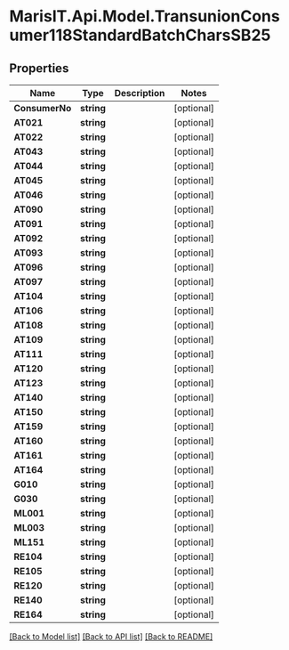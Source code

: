 
# MarisIT.Api.Model.TransunionConsumer118StandardBatchCharsSB25

## Properties

Name | Type | Description | Notes
------------ | ------------- | ------------- | -------------
**ConsumerNo** | **string** |  | [optional] 
**AT021** | **string** |  | [optional] 
**AT022** | **string** |  | [optional] 
**AT043** | **string** |  | [optional] 
**AT044** | **string** |  | [optional] 
**AT045** | **string** |  | [optional] 
**AT046** | **string** |  | [optional] 
**AT090** | **string** |  | [optional] 
**AT091** | **string** |  | [optional] 
**AT092** | **string** |  | [optional] 
**AT093** | **string** |  | [optional] 
**AT096** | **string** |  | [optional] 
**AT097** | **string** |  | [optional] 
**AT104** | **string** |  | [optional] 
**AT106** | **string** |  | [optional] 
**AT108** | **string** |  | [optional] 
**AT109** | **string** |  | [optional] 
**AT111** | **string** |  | [optional] 
**AT120** | **string** |  | [optional] 
**AT123** | **string** |  | [optional] 
**AT140** | **string** |  | [optional] 
**AT150** | **string** |  | [optional] 
**AT159** | **string** |  | [optional] 
**AT160** | **string** |  | [optional] 
**AT161** | **string** |  | [optional] 
**AT164** | **string** |  | [optional] 
**G010** | **string** |  | [optional] 
**G030** | **string** |  | [optional] 
**ML001** | **string** |  | [optional] 
**ML003** | **string** |  | [optional] 
**ML151** | **string** |  | [optional] 
**RE104** | **string** |  | [optional] 
**RE105** | **string** |  | [optional] 
**RE120** | **string** |  | [optional] 
**RE140** | **string** |  | [optional] 
**RE164** | **string** |  | [optional] 

[[Back to Model list]](../README.md#documentation-for-models)
[[Back to API list]](../README.md#documentation-for-api-endpoints)
[[Back to README]](../README.md)

